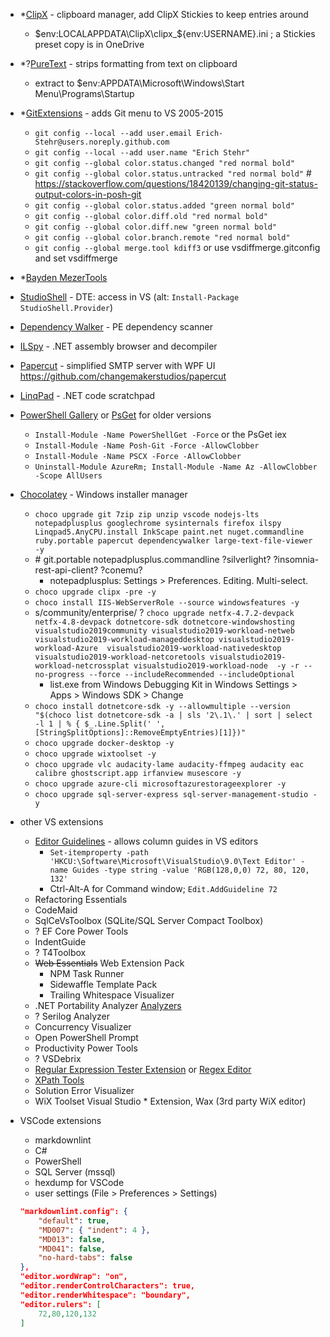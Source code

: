 ﻿- *[ClipX](https://web.archive.org/web/20200111230002/https://bluemars.org/clipx/) - clipboard manager, add ClipX Stickies to keep entries around
    - $env:LOCALAPPDATA\ClipX\clipx_${env:USERNAME}.ini ; a Stickies preset copy is in OneDrive
- *?[PureText](http://stevemiller.net/puretext/) - strips formatting from text on clipboard
    - extract to $env:APPDATA\Microsoft\Windows\Start Menu\Programs\Startup
- *[GitExtensions](http://gitextensions.github.io/) - adds Git menu to VS 2005-2015
    - `git config --local --add user.email Erich-Stehr@users.noreply.github.com`
    - `git config --local --add user.name "Erich Stehr"`
    - `git config --global color.status.changed "red normal bold"`
    - `git config --global color.status.untracked "red normal bold"` # <https://stackoverflow.com/questions/18420139/changing-git-status-output-colors-in-posh-git>
    - `git config --global color.status.added "green normal bold"`
    - `git config --global color.diff.old "red normal bold"`
    - `git config --global color.diff.new "green normal bold"`
    - `git config --global color.branch.remote "red normal bold"`
    - `git config --global merge.tool kdiff3` or use vsdiffmerge.gitconfig and set vsdiffmerge
- *[Bayden MezerTools](https://bayden.com/mezer)
- [StudioShell](http://studioshell.codeplex.com/) - DTE: access in VS (alt: `Install-Package StudioShell.Provider`)
- [Dependency Walker](http://www.dependencywalker.com/) - PE dependency scanner
- [ILSpy](https://github.com/icsharpcode/ILSpy) - .NET assembly browser and decompiler
- [Papercut](http://papercut.codeplex.com/) - simplified SMTP server with WPF UI <https://github.com/changemakerstudios/papercut>
- [LinqPad](http://www.linqpad.net) - .NET code scratchpad
- [PowerShell Gallery](https://www.powershellgallery.com/) or [PsGet](https://psget.net/) for older versions
    - `Install-Module -Name PowerShellGet -Force` or the PsGet iex
    - `Install-Module -Name Posh-Git -Force -AllowClobber`
    - `Install-Module -Name PSCX -Force -AllowClobber`
    - `Uninstall-Module AzureRm; Install-Module -Name Az -AllowClobber -Scope AllUsers`
- [Chocolatey](https://chocolatey.org/install) - Windows installer manager
    - `choco upgrade git 7zip zip unzip vscode nodejs-lts notepadplusplus googlechrome sysinternals firefox ilspy Linqpad5.AnyCPU.install InkScape paint.net nuget.commandline ruby.portable papercut dependencywalker large-text-file-viewer -y`
    - \# git.portable notepadplusplus.commandline ?silverlight? ?insomnia-rest-api-client? ?conemu?
        - notepadplusplus: Settings > Preferences. Editing. Multi-select.
    - `choco upgrade clipx -pre -y`
    - `choco install IIS-WebServerRole --source windowsfeatures -y`
    - s/community/enterprise/ ? `choco upgrade netfx-4.7.2-devpack netfx-4.8-devpack dotnetcore-sdk dotnetcore-windowshosting  visualstudio2019community visualstudio2019-workload-netweb visualstudio2019-workload-manageddesktop visualstudio2019-workload-Azure  visualstudio2019-workload-nativedesktop visualstudio2019-workload-netcoretools visualstudio2019-workload-netcrossplat visualstudio2019-workload-node  -y -r --no-progress --force --includeRecommended --includeOptional`
        - list.exe from Windows Debugging Kit in Windows Settings > Apps > Windows SDK > Change
    - `choco install dotnetcore-sdk -y --allowmultiple --version "$(choco list dotnetcore-sdk -a | sls '2\.1\.' | sort | select -l 1 | % { $_.Line.Split(' ', [StringSplitOptions]::RemoveEmptyEntries)[1]})"`
    - `choco upgrade docker-desktop -y`
    - `choco upgrade wixtoolset -y`
    - `choco upgrade vlc audacity-lame audacity-ffmpeg audacity eac calibre ghostscript.app irfanview musescore -y`
    - `choco upgrade azure-cli microsoftazurestorageexplorer -y`
    - `choco upgrade sql-server-express sql-server-management-studio -y`

- other VS extensions
    - [Editor Guidelines](https://marketplace.visualstudio.com/items?itemName=PaulHarrington.EditorGuidelines) - allows column guides in VS editors
        - `Set-itemproperty -path 'HKCU:\Software\Microsoft\VisualStudio\9.0\Text Editor' -name Guides -type string -value 'RGB(128,0,0) 72, 80, 120, 132'`
        - Ctrl-Alt-A for Command window; `Edit.AddGuideline 72`
    - Refactoring Essentials
    - CodeMaid
    - SqlCeVsToolbox (SQLite/SQL Server Compact Toolbox)
    - ? EF Core Power Tools
    - IndentGuide
    - ? T4Toolbox
    - ~~Web Essentials~~ Web Extension Pack
        - NPM Task Runner
        - Sidewaffle Template Pack
        - Trailing Whitespace Visualizer
    - .NET Portability Analyzer [Analyzers](https://docs.microsoft.com/en-us/dotnet/standard/analyzers/)
    - ? Serilog Analyzer
    - Concurrency Visualizer
    - Open PowerShell Prompt
    - Productivity Power Tools
    - ? VSDebrix
    - [Regular Expression Tester Extension](https://marketplace.visualstudio.com/items?itemName=AndreasAndersen.RegularExpressionTesterExtension) or [Regex Editor](https://marketplace.visualstudio.com/items?itemName=GeorgyLosenkov.RegexEditorLite)
    - [XPath Tools](https://marketplace.visualstudio.com/items?itemName=UliWeltersbach.XPathInformation)
    - Solution Error Visualizer
    - WiX Toolset Visual Studio * Extension, Wax (3rd party WiX editor)

- VSCode extensions
    - markdownlint
    - C#
    - PowerShell
    - SQL Server (mssql)
    - hexdump for VSCode
    - user settings (File > Preferences > Settings)

    ```json
    "markdownlint.config": {
        "default": true,
        "MD007": { "indent": 4 },
        "MD013": false,
        "MD041": false,
        "no-hard-tabs": false
    },
    "editor.wordWrap": "on",
    "editor.renderControlCharacters": true,
    "editor.renderWhitespace": "boundary",
    "editor.rulers": [
        72,80,120,132
    ]
    ```
